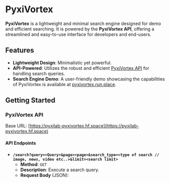 # PyxiVortex

**PyxiVortex** is a lightweight and minimal search engine designed for demo and efficient searching. It is powered by the **PyxiVortex API**, offering a streamlined and easy-to-use interface for developers and end-users.

## Features

- **Lightweight Design**: Minimalistic yet powerful.
- **API-Powered**: Utilizes the robust and efficient [PyxiVortex API](https://pyxilab-pyxivortex.hf.space) for handling search queries.
- **Search Engine Demo**: A user-friendly demo showcasing the capabilities of PyxiVortex is available at [pyxivortex.run.place](https://www.pyxivortex.run.place).

## Getting Started

### PyxiVortex API

Base URL: [https://pyxilab-pyxivortex.hf.space](https://pyxilab-pyxivortex.hf.space)

#### API Endpoints

- **`/search?query=<Query>&page=<page>&search_type=<type of search // image, news, video etc..>&limit=<search limit>`**
  - **Method**: `GET`
  - **Description**: Execute a search query.
  - **Request Body** (JSON):
